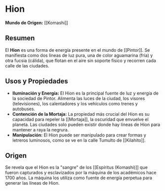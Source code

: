 # Hion

**Mundo de Origen:** [[Komashi]]

## Resumen
El **Hion** es una forma de energía presente en el mundo de [[Pintor]]. Se manifiesta como dos líneas de luz pura, una de color aguamarina (fría) y otra fucsia (cálida), que flotan en el aire sin soporte físico y recorren cada calle de las ciudades.

## Usos y Propiedades
- **Iluminación y Energía:** El Hion es la principal fuente de luz y energía de la sociedad de Pintor. Alimenta las luces de la ciudad, los visores (televisiones), los calentadores y los vehículos como trenes y autobuses.
- **Contención de la Mortaja:** La propiedad más crucial del Hion es su capacidad para repeler la [[Mortaja]], la oscuridad que envuelve el planeta. Las ciudades solo pueden existir donde hay líneas de Hion para mantener a raya la negrura.
- **Manipulación:** El Hion puede ser manipulado para crear formas y letreros luminosos, como se ve en la calle Tumulto de [[Kilahito]].

## Origen
Se revela que el Hion es la "sangre" de los [[Espíritus (Komashi)]] que fueron capturados y esclavizados por la máquina de los académicos hace 1700 años. La máquina los utiliza como fuente de energía perpetua para generar las líneas de Hion.
